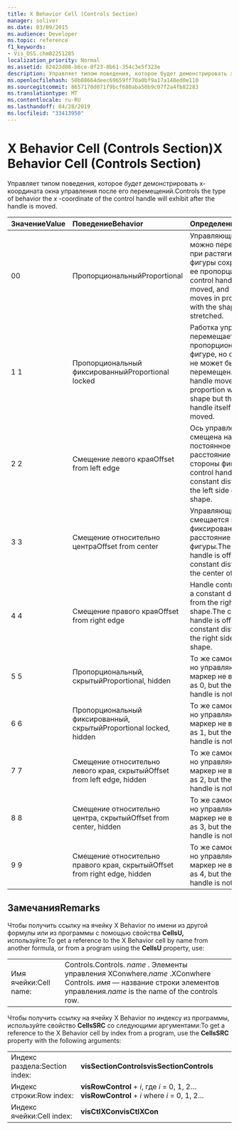 ```yaml
---
title: X Behavior Cell (Controls Section)
manager: soliver
ms.date: 03/09/2015
ms.audience: Developer
ms.topic: reference
f1_keywords:
- Vis_DSS.chm82251285
localization_priority: Normal
ms.assetid: 82423d08-b6ce-0f23-8b61-354c3e5f323e
description: Управляет типом поведения, которое будет демонстрировать x-координата окна управления после его перемещений.
ms.openlocfilehash: 50b08664deec69659ff70a0bf9a17a148ed0e110
ms.sourcegitcommit: 8657170d071f9bcf680aba50b9c07f2a4fb82283
ms.translationtype: MT
ms.contentlocale: ru-RU
ms.lasthandoff: 04/28/2019
ms.locfileid: "33413950"
---
```

# <a name="x-behavior-cell-controls-section"></a><span data-ttu-id="55c0f-103">X Behavior Cell (Controls Section)</span><span class="sxs-lookup"><span data-stu-id="55c0f-103">X Behavior Cell (Controls Section)</span></span>

<span data-ttu-id="55c0f-104">Управляет типом поведения, которое  *будет*  демонстрировать x-координата окна управления после его перемещений.</span><span class="sxs-lookup"><span data-stu-id="55c0f-104">Controls the type of behavior the  *x*  -coordinate of the control handle will exhibit after the handle is moved.</span></span> 
  
|<span data-ttu-id="55c0f-105">**Значение**</span><span class="sxs-lookup"><span data-stu-id="55c0f-105">**Value**</span></span>|<span data-ttu-id="55c0f-106">**Поведение**</span><span class="sxs-lookup"><span data-stu-id="55c0f-106">**Behavior**</span></span>|<span data-ttu-id="55c0f-107">**Определение**</span><span class="sxs-lookup"><span data-stu-id="55c0f-107">**Definition**</span></span>|<span data-ttu-id="55c0f-108">**Константа автоматизации**</span><span class="sxs-lookup"><span data-stu-id="55c0f-108">**Automation constant**</span></span>|
|:-----|:-----|:-----|:-----|
| <span data-ttu-id="55c0f-109">0</span><span class="sxs-lookup"><span data-stu-id="55c0f-109">0</span></span>  <br/> | <span data-ttu-id="55c0f-110">Пропорциональный</span><span class="sxs-lookup"><span data-stu-id="55c0f-110">Proportional</span></span>  <br/> | <span data-ttu-id="55c0f-111">Управляющий маркер можно перемещать, но при растягивании фигуры сохраняются ее пропорции.</span><span class="sxs-lookup"><span data-stu-id="55c0f-111">The control handle can be moved, and it also moves in proportion with the shape when it is stretched.</span></span>  <br/> |<span data-ttu-id="55c0f-112">**visCtlProportional**</span><span class="sxs-lookup"><span data-stu-id="55c0f-112">**visCtlProportional**</span></span> <br/> |
| <span data-ttu-id="55c0f-113">1 </span><span class="sxs-lookup"><span data-stu-id="55c0f-113">1</span></span>  <br/> | <span data-ttu-id="55c0f-114">Пропорциональный фиксированный</span><span class="sxs-lookup"><span data-stu-id="55c0f-114">Proportional locked</span></span>  <br/> | <span data-ttu-id="55c0f-115">Работка управления перемещается пропорционально фигуре, но сам работок не может быть перемещен.</span><span class="sxs-lookup"><span data-stu-id="55c0f-115">The control handle moves in proportion with the shape but the control handle itself cannot be moved.</span></span>  <br/> |<span data-ttu-id="55c0f-116">**visCtlLocked**</span><span class="sxs-lookup"><span data-stu-id="55c0f-116">**visCtlLocked**</span></span> <br/> |
| <span data-ttu-id="55c0f-117">2 </span><span class="sxs-lookup"><span data-stu-id="55c0f-117">2</span></span>  <br/> | <span data-ttu-id="55c0f-118">Смещение левого края</span><span class="sxs-lookup"><span data-stu-id="55c0f-118">Offset from left edge</span></span>  <br/> | <span data-ttu-id="55c0f-119">Ось управления смещена на постоянное расстояние от левой стороны фигуры.</span><span class="sxs-lookup"><span data-stu-id="55c0f-119">The control handle is offset a constant distance from the left side of the shape.</span></span>  <br/> |<span data-ttu-id="55c0f-120">**visCtlOffsetMin**</span><span class="sxs-lookup"><span data-stu-id="55c0f-120">**visCtlOffsetMin**</span></span> <br/> |
| <span data-ttu-id="55c0f-121">3 </span><span class="sxs-lookup"><span data-stu-id="55c0f-121">3</span></span>  <br/> | <span data-ttu-id="55c0f-122">Смещение относительно центра</span><span class="sxs-lookup"><span data-stu-id="55c0f-122">Offset from center</span></span>  <br/> | <span data-ttu-id="55c0f-123">Управляющий маркер смещается на фиксированное расстояние от центра фигуры.</span><span class="sxs-lookup"><span data-stu-id="55c0f-123">The control handle is offset a constant distance from the center of the shape.</span></span>  <br/> |<span data-ttu-id="55c0f-124">**visCtlOffsetMid**</span><span class="sxs-lookup"><span data-stu-id="55c0f-124">**visCtlOffsetMid**</span></span> <br/> |
| <span data-ttu-id="55c0f-125">4 </span><span class="sxs-lookup"><span data-stu-id="55c0f-125">4</span></span>  <br/> | <span data-ttu-id="55c0f-126">Смещение правого края</span><span class="sxs-lookup"><span data-stu-id="55c0f-126">Offset from right edge</span></span>  <br/> | <span data-ttu-id="55c0f-127">Handle control is offset a constant distance from the right side of the shape.</span><span class="sxs-lookup"><span data-stu-id="55c0f-127">The control handle is offset a constant distance from the right side of the shape.</span></span>  <br/> |<span data-ttu-id="55c0f-128">**visCtlOffsetMax**</span><span class="sxs-lookup"><span data-stu-id="55c0f-128">**visCtlOffsetMax**</span></span> <br/> |
| <span data-ttu-id="55c0f-129">5 </span><span class="sxs-lookup"><span data-stu-id="55c0f-129">5</span></span>  <br/> | <span data-ttu-id="55c0f-130">Пропорциональный, скрытый</span><span class="sxs-lookup"><span data-stu-id="55c0f-130">Proportional, hidden</span></span>  <br/> | <span data-ttu-id="55c0f-131">То же самое, что и 0, но управляющий маркер не виден.</span><span class="sxs-lookup"><span data-stu-id="55c0f-131">Same as 0, but the control handle is not visible.</span></span>  <br/> |<span data-ttu-id="55c0f-132">**visCtlProportionalHidden**</span><span class="sxs-lookup"><span data-stu-id="55c0f-132">**visCtlProportionalHidden**</span></span> <br/> |
| <span data-ttu-id="55c0f-133">6 </span><span class="sxs-lookup"><span data-stu-id="55c0f-133">6</span></span>  <br/> | <span data-ttu-id="55c0f-134">Пропорциональный фиксированный, скрытый</span><span class="sxs-lookup"><span data-stu-id="55c0f-134">Proportional locked, hidden</span></span>  <br/> | <span data-ttu-id="55c0f-135">То же самое, что и 1, но управляющий маркер не виден.</span><span class="sxs-lookup"><span data-stu-id="55c0f-135">Same as 1, but the control handle is not visible.</span></span>  <br/> |<span data-ttu-id="55c0f-136">**visCtlLockedHiddenv**</span><span class="sxs-lookup"><span data-stu-id="55c0f-136">**visCtlLockedHiddenv**</span></span> <br/> |
| <span data-ttu-id="55c0f-137">7 </span><span class="sxs-lookup"><span data-stu-id="55c0f-137">7</span></span>  <br/> | <span data-ttu-id="55c0f-138">Смещение относительно левого края, скрытый</span><span class="sxs-lookup"><span data-stu-id="55c0f-138">Offset from left edge, hidden</span></span>  <br/> | <span data-ttu-id="55c0f-139">То же самое, что и 2, но управляющий маркер не виден.</span><span class="sxs-lookup"><span data-stu-id="55c0f-139">Same as 2, but the control handle is not visible.</span></span>  <br/> |<span data-ttu-id="55c0f-140">**visCtlOffsetMinHidden**</span><span class="sxs-lookup"><span data-stu-id="55c0f-140">**visCtlOffsetMinHidden**</span></span> <br/> |
| <span data-ttu-id="55c0f-141">8 </span><span class="sxs-lookup"><span data-stu-id="55c0f-141">8</span></span>  <br/> | <span data-ttu-id="55c0f-142">Смещение относительно центра, скрытый</span><span class="sxs-lookup"><span data-stu-id="55c0f-142">Offset from center, hidden</span></span>  <br/> | <span data-ttu-id="55c0f-143">То же самое, что и 3, но управляющий маркер не виден.</span><span class="sxs-lookup"><span data-stu-id="55c0f-143">Same as 3, but the control handle is not visible.</span></span>  <br/> |<span data-ttu-id="55c0f-144">**visCtlOffsetMidHidden**</span><span class="sxs-lookup"><span data-stu-id="55c0f-144">**visCtlOffsetMidHidden**</span></span> <br/> |
| <span data-ttu-id="55c0f-145">9 </span><span class="sxs-lookup"><span data-stu-id="55c0f-145">9</span></span>  <br/> | <span data-ttu-id="55c0f-146">Смещение относительно правого края, скрытый</span><span class="sxs-lookup"><span data-stu-id="55c0f-146">Offset from right edge, hidden</span></span>  <br/> | <span data-ttu-id="55c0f-147">То же самое, что и 4, но управляющий маркер не виден.</span><span class="sxs-lookup"><span data-stu-id="55c0f-147">Same as 4, but the control handle is not visible.</span></span>  <br/> |<span data-ttu-id="55c0f-148">**visCtlOffsetMaxHidden**</span><span class="sxs-lookup"><span data-stu-id="55c0f-148">**visCtlOffsetMaxHidden**</span></span> <br/> |
   
## <a name="remarks"></a><span data-ttu-id="55c0f-149">Замечания</span><span class="sxs-lookup"><span data-stu-id="55c0f-149">Remarks</span></span>

<span data-ttu-id="55c0f-150">Чтобы получить ссылку на ячейку X Behavior по имени из другой формулы или из программы с помощью свойства **CellsU,** используйте:</span><span class="sxs-lookup"><span data-stu-id="55c0f-150">To get a reference to the X Behavior cell by name from another formula, or from a program using the **CellsU** property, use:</span></span> 
  
|||
|:-----|:-----|
| <span data-ttu-id="55c0f-151">Имя ячейки:</span><span class="sxs-lookup"><span data-stu-id="55c0f-151">Cell name:</span></span>  <br/> | <span data-ttu-id="55c0f-152">Controls.</span><span class="sxs-lookup"><span data-stu-id="55c0f-152">Controls.</span></span>  <span data-ttu-id="55c0f-153">*name*  . Элементы управления XConwhere.</span><span class="sxs-lookup"><span data-stu-id="55c0f-153">*name*  .XConwhere Controls.</span></span>  <span data-ttu-id="55c0f-154">*имя* — название строки элементов управления.</span><span class="sxs-lookup"><span data-stu-id="55c0f-154">*name*  is the name of the controls row.</span></span>  <br/> |
   
<span data-ttu-id="55c0f-155">Чтобы получить ссылку на ячейку X Behavior по индексу из программы, используйте свойство **CellsSRC** со следующими аргументами:</span><span class="sxs-lookup"><span data-stu-id="55c0f-155">To get a reference to the X Behavior cell by index from a program, use the **CellsSRC** property with the following arguments:</span></span> 
  
|||
|:-----|:-----|
| <span data-ttu-id="55c0f-156">Индекс раздела:</span><span class="sxs-lookup"><span data-stu-id="55c0f-156">Section index:</span></span>  <br/> |<span data-ttu-id="55c0f-157">**visSectionControls**</span><span class="sxs-lookup"><span data-stu-id="55c0f-157">**visSectionControls**</span></span> <br/> |
| <span data-ttu-id="55c0f-158">Индекс строки:</span><span class="sxs-lookup"><span data-stu-id="55c0f-158">Row index:</span></span>  <br/> |<span data-ttu-id="55c0f-159">**visRowControl** +  *i*, где *i* = 0, 1, 2…</span><span class="sxs-lookup"><span data-stu-id="55c0f-159">**visRowControl** +  *i*            where  *i*  = 0, 1, 2...</span></span>  <br/> |
| <span data-ttu-id="55c0f-160">Индекс ячейки:</span><span class="sxs-lookup"><span data-stu-id="55c0f-160">Cell index:</span></span>  <br/> |<span data-ttu-id="55c0f-161">**visCtlXCon**</span><span class="sxs-lookup"><span data-stu-id="55c0f-161">**visCtlXCon**</span></span> <br/> |
   

